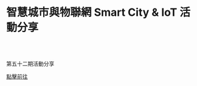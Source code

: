 # 智慧城市與物聯網 Smart City & IoT 活動分享

<!--more-->
<!--36-->
<br><br/>

第五十二期活動分享

[點擊前往](http://image.tca.org.tw/unblock/EDM1100202133403/)
